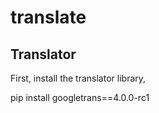 # translate
## Translator

First, install the translator library,

pip install googletrans==4.0.0-rc1


